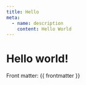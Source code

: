 ```yaml
---
title: Hello
meta:
  - name: description
    content: Hello World
---
```


<h1>Hello world!</h1>

Front matter: {{ frontmatter }}
